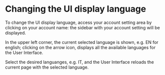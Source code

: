 # Changing the UI display language

To change the UI display language, access your account setting area by clicking on your account name: the sidebar with your account setting will be displayed.

In the upper left corner, the current selected language is shown, e.g. EN for english; clicking on the arrow icon, displays all the available languages for the User Interface.

Select the desired languanges, e.g. IT, and the User Interface reloads the current page with the selected language.

